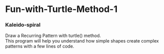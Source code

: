 # Fun-with-Turtle-Method-1
<h3> Kaleido-spiral</h3>
Draw a Recurring Pattern with turtle() method. <br>
This program will help you understand how simple shapes create complex patterns with a few lines of code.
